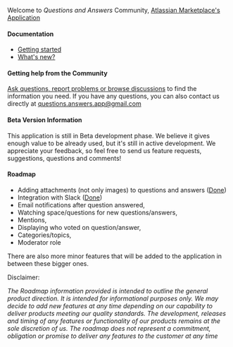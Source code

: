 Welcome to _Questions and Answers_ Community, [Atlassian Marketplace's Application](https://marketplace.atlassian.com/1221163)

#### Documentation
* [Getting started](https://github.com/questions-answers/community/wiki/Documentation)
* [What's new?](https://github.com/questions-answers/community/wiki/What's-new)

#### Getting help from the Community
[Ask questions, report problems or browse discussions](https://github.com/questions-answers/community/issues) to find the information you need. If you have any questions, you can also contact us directly at questions.answers.app@gmail.com

#### Beta Version Information
This application is still in Beta development phase. We believe it gives enough value to be already used, but it's still in active development. We appreciate your feedback, so feel free to send us feature requests, suggestions, questions and comments!

#### Roadmap

* Adding attachments (not only images) to questions and answers ([Done](https://github.com/questions-answers/community/wiki/What's-new#15032020))
* Integration with Slack ([Done](https://github.com/questions-answers/community/wiki/What's-new#22042020))
* Email notifications after question answered,
* Watching space/questions for new questions/answers,
* Mentions,
* Displaying who voted on question/answer,
* Categories/topics,
* Moderator role

There are also more minor features that will be added to the application in between these bigger ones.

Disclaimer:

_The Roadmap information provided is intended to outline the general product direction. It is intended for informational purposes only. We may decide to add new features at any time depending on our capability to deliver products meeting our quality standards. The development, releases and timing of any features or functionality of our products remains at the sole discretion of us. The roadmap does not represent a commitment, obligation or promise to deliver any features to the customer at any time_

